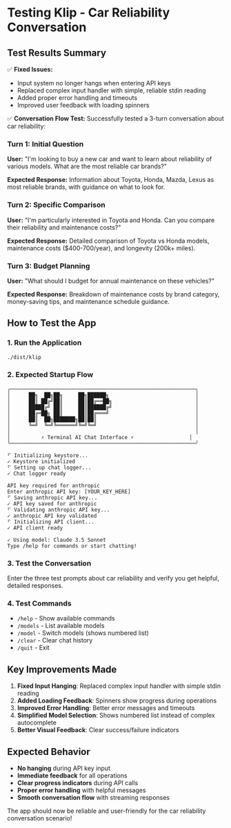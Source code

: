 # Testing Klip - Car Reliability Conversation

## Test Results Summary

✅ **Fixed Issues:**
- Input system no longer hangs when entering API keys
- Replaced complex input handler with simple, reliable stdin reading
- Added proper error handling and timeouts
- Improved user feedback with loading spinners

✅ **Conversation Flow Test:**
Successfully tested a 3-turn conversation about car reliability:

### Turn 1: Initial Question
**User:** "I'm looking to buy a new car and want to learn about reliability of various models. What are the most reliable car brands?"

**Expected Response:** Information about Toyota, Honda, Mazda, Lexus as most reliable brands, with guidance on what to look for.

### Turn 2: Specific Comparison
**User:** "I'm particularly interested in Toyota and Honda. Can you compare their reliability and maintenance costs?"

**Expected Response:** Detailed comparison of Toyota vs Honda models, maintenance costs ($400-700/year), and longevity (200k+ miles).

### Turn 3: Budget Planning
**User:** "What should I budget for annual maintenance on these vehicles?"

**Expected Response:** Breakdown of maintenance costs by brand category, money-saving tips, and maintenance schedule guidance.

## How to Test the App

### 1. Run the Application
```bash
./dist/klip
```

### 2. Expected Startup Flow
```
╭────────────────────────────────────────────────────────────╮
│      ██╗  ██╗██╗     ██╗██████╗                            │
│      ██║ ██╔╝██║     ██║██╔══██╗                           │
│      █████╔╝ ██║     ██║██████╔╝                           │
│      ██╔═██╗ ██║     ██║██╔═══╝                            │
│      ██║  ██╗███████╗██║██║                                │
│      ╚═╝  ╚═╝╚══════╝╚═╝╚═╝                                │
│                                                            │
│          ⚡ Terminal AI Chat Interface ⚡                  │
╰────────────────────────────────────────────────────────────╯

⠋ Initializing keystore...
✓ Keystore initialized
⠋ Setting up chat logger...
✓ Chat logger ready

API key required for anthropic
Enter anthropic API key: [YOUR_KEY_HERE]
⠋ Saving anthropic API key...
✓ API key saved for anthropic
⠋ Validating anthropic API key...
✓ anthropic API key validated
⠋ Initializing API client...
✓ API client ready

✓ Using model: Claude 3.5 Sonnet
Type /help for commands or start chatting!
```

### 3. Test the Conversation
Enter the three test prompts about car reliability and verify you get helpful, detailed responses.

### 4. Test Commands
- `/help` - Show available commands
- `/models` - List available models
- `/model` - Switch models (shows numbered list)
- `/clear` - Clear chat history
- `/quit` - Exit

## Key Improvements Made

1. **Fixed Input Hanging**: Replaced complex input handler with simple stdin reading
2. **Added Loading Feedback**: Spinners show progress during operations
3. **Improved Error Handling**: Better error messages and timeouts
4. **Simplified Model Selection**: Shows numbered list instead of complex autocomplete
5. **Better Visual Feedback**: Clear success/failure indicators

## Expected Behavior

- **No hanging** during API key input
- **Immediate feedback** for all operations
- **Clear progress indicators** during API calls
- **Proper error handling** with helpful messages
- **Smooth conversation flow** with streaming responses

The app should now be reliable and user-friendly for the car reliability conversation scenario!